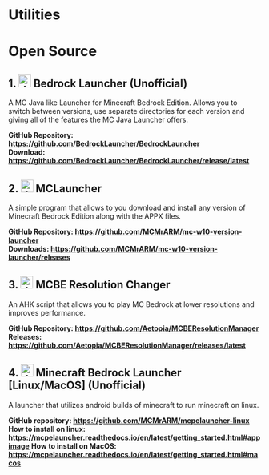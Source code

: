 # Utilities

# Open Source
## 1. <img src="https://avatars.githubusercontent.com/u/83617280?s=200&v=4" alt="drawing" width="25" height="25"/> Bedrock Launcher (Unofficial)
A MC Java like Launcher for Minecraft Bedrock Edition. Allows you to switch between versions, use separate directories for each version and giving all of the features the MC Java Launcher offers.

<b>GitHub Repository: https://github.com/BedrockLauncher/BedrockLauncher</b>                                
<b>Download: https://github.com/BedrockLauncher/BedrockLauncher/release/latest</b>      

## 2. <img src="https://avatars.githubusercontent.com/u/5191659?v=4" alt="drawing" width="25" height="25"/> MCLauncher
A simple program that allows to you download and install any version of Minecraft Bedrock Edition along with the APPX files.


**GitHub Repository: https://github.com/MCMrARM/mc-w10-version-launcher**          
**Downloads: https://github.com/MCMrARM/mc-w10-version-launcher/releases**              

## 3. <img src="https://avatars.githubusercontent.com/u/41850963?v=4" alt="drawing" width="25" height="25"/> MCBE Resolution Changer
An AHK script that allows you to play MC Bedrock at lower resolutions and improves performance.

**GitHub Repository: https://github.com/Aetopia/MCBEResolutionManager**                                 
**Releases: https://github.com/Aetopia/MCBEResolutionManager/releases/latest**         

## 4. <img src="https://avatars.githubusercontent.com/u/5191659?v=4" alt="drawing" width="25" height="25"/> Minecraft Bedrock Launcher [Linux/MacOS] (Unofficial)
A launcher that utilizes android builds of minecraft to run minecraft on linux.

**GitHub repository: https://github.com/MCMrARM/mcpelauncher-linux**
**How to install on linux: https://mcpelauncher.readthedocs.io/en/latest/getting_started.html#appimage**
**How to install on MacOS: https://mcpelauncher.readthedocs.io/en/latest/getting_started.html#macos**
